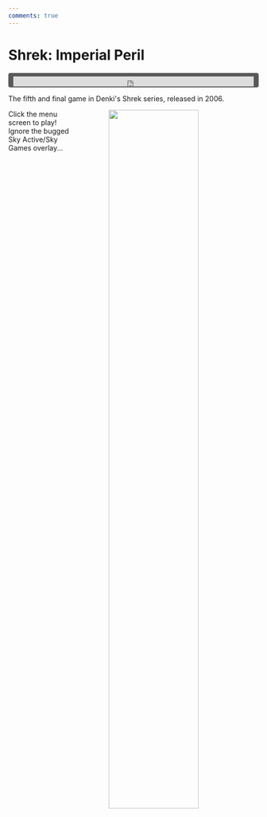 ```yaml
---
comments: true
---
```


# Shrek: Imperial Peril

<div style="background-color: #595959; padding-bottom: 2px; padding-top: 7px; padding-left: 10px; padding-right: 10px; margin-bottom: 5px; margin-top: 7px; border-radius: 4px">
<iframe width="100%" height="20" scrolling="no" frameborder="no" allow="autoplay" src="https://w.soundcloud.com/player/?url=https%3A//api.soundcloud.com/tracks/1004747374&amp;color=000000&amp;inverse=true&amp;auto_play=true&amp;show_user=false"></iframe>
</div>

The fifth and final game in Denki's Shrek series, released in 2006.

<a href="https://denki.co.uk/sky/shrek5/app.html"><img src="/assets/img/menus/shrek-imperial-peril-menu.jpg" style="float: right; width: 60%; padding-left: 64px"></a>

Click the menu screen to play! Ignore the bugged Sky Active/Sky Games overlay...
